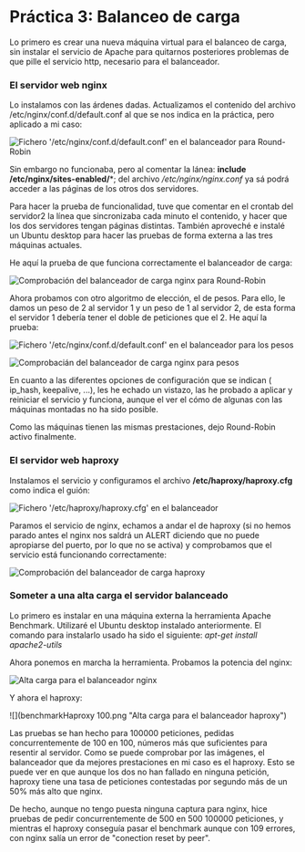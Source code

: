 # Práctica 3: Balanceo de carga

Lo primero es crear una nueva máquina virtual para el balanceo de carga, sin instalar el servicio de Apache para quitarnos posteriores problemas de que pille el servicio http, necesario para el balanceador.

### El servidor web nginx

Lo instalamos con las árdenes dadas. Actualizamos el contenido del archivo /etc/nginx/conf.d/default.conf al que se nos indica en la práctica, pero aplicado a mi caso:

![](contenidoConfdRoundrobin.png "Fichero '/etc/nginx/conf.d/default.conf' en el balanceador para Round-Robin")

Sin embargo no funcionaba, pero al comentar la lánea: **include /etc/nginx/sites-enabled/***; del archivo */etc/nginx/nginx.conf* ya sá podrá acceder a las páginas de los otros dos servidores.

Para hacer la prueba de funcionalidad, tuve que comentar en el crontab del servidor2 la línea que sincronizaba cada minuto el contenido, y hacer que los dos servidores tengan páginas distintas. También aproveché e instalé un Ubuntu desktop para hacer las pruebas de forma externa a las tres máquinas actuales.

He aquí la prueba de que funciona correctamente el balanceador de carga:

![](comprobacionNginxRoundrobin.png "Comprobación del balanceador de carga nginx para Round-Robin")

Ahora probamos con otro algoritmo de elección, el de pesos. Para ello, le damos un peso de 2 al servidor 1 y un peso de 1 al servidor 2, de esta forma el servidor 1 debería tener el doble de peticiones que el 2. He aquí la prueba:

![](contenidoConfdPesos.png "Fichero '/etc/nginx/conf.d/default.conf' en el balanceador para los pesos")

![](comprobacionNginxPesos.png "Comprobacián del balanceador de carga nginx para pesos")

En cuanto a las diferentes opciones de configuración que se indican ( ip_hash, keepalive, ...), les he echado un vistazo, las he probado a aplicar y reiniciar el servicio y funciona, aunque el ver el cómo de algunas con las máquinas montadas no ha sido posible.

Como las máquinas tienen las mismas prestaciones, dejo Round-Robin activo finalmente.

### El servidor web haproxy

Instalamos el servicio y configuramos el archivo **/etc/haproxy/haproxy.cfg** como indica el guión:

![](contenidoHaproxy.png "Fichero '/etc/haproxy/haproxy.cfg' en el balanceador")

Paramos el servicio de nginx, echamos a andar el de haproxy (si no hemos parado antes el nginx nos saldrá un ALERT diciendo que no puede apropiarse del puerto, por lo que no se activa) y comprobamos que el servicio está funcionando correctamente:

![](comprobacionHaproxy.png "Comprobación del balanceador de carga haproxy")

### Someter a una alta carga el servidor balanceado

Lo primero es instalar en una máquina externa la herramienta Apache Benchmark. Utilizaré el Ubuntu desktop instalado anteriormente. El comando para instalarlo usado ha sido el siguiente: *apt-get install apache2-utils*

Ahora ponemos en marcha la herramienta. Probamos la potencia del nginx:

![](benchmarkNginx.png "Alta carga para el balanceador nginx")

Y ahora el haproxy:

![](benchmarkHaproxy 100.png "Alta carga para el balanceador haproxy")

Las pruebas se han hecho para 100000 peticiones, pedidas concurrentemente de 100 en 100, números más que suficientes para resentir al servidor. Como se puede comprobar por las imágenes, el balanceador que da mejores prestaciones en mi caso es el haproxy. Esto se puede ver en que aunque los dos no han fallado en ninguna petición, haproxy tiene una tasa de peticiones contestadas por segundo más de un 50% más alto que nginx.

De hecho, aunque no tengo puesta ninguna captura para nginx, hice pruebas de pedir concurrentemente de 500 en 500 100000 peticiones, y mientras el haproxy conseguía pasar el benchmark aunque con 109 errores, con nginx salía un error de "conection reset by peer".

